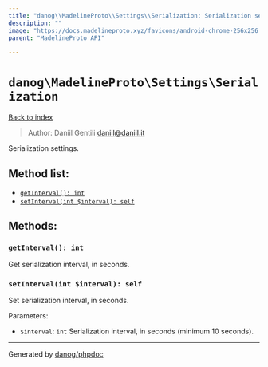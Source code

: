 ```yaml
---
title: "danog\\MadelineProto\\Settings\\Serialization: Serialization settings."
description: ""
image: "https://docs.madelineproto.xyz/favicons/android-chrome-256x256.png"
parent: "MadelineProto API"

---
```

# `danog\MadelineProto\Settings\Serialization`
[Back to index](../../../index.html)

> Author: Daniil Gentili <daniil@daniil.it>  
  

Serialization settings.  




## Method list:
* [`getInterval(): int`](#getinterval)
* [`setInterval(int $interval): self`](#setinterval)

## Methods:
### `getInterval(): int`

Get serialization interval, in seconds.



### `setInterval(int $interval): self`

Set serialization interval, in seconds.


Parameters:

* `$interval`: `int` Serialization interval, in seconds (minimum 10 seconds).  



---
Generated by [danog/phpdoc](https://phpdoc.daniil.it)
